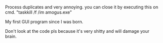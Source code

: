 Process duplicates and very annoying. you can close it by executing this on cmd.
"taskkill /f /im amogus.exe"

My first GUI program since I was born.

Don't look at the code pls because it's very shitty and will damage your brain.
